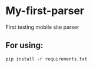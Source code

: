 # My-first-parser
First testing mobile site parser
## For using:
```
pip install -r requirements.txt
```
